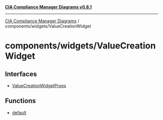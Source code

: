 [**CIA Compliance Manager Diagrams v0.8.1**](../../../README.md)

***

[CIA Compliance Manager Diagrams](../../../modules.md) / components/widgets/ValueCreationWidget

# components/widgets/ValueCreationWidget

## Interfaces

- [ValueCreationWidgetProps](interfaces/ValueCreationWidgetProps.md)

## Functions

- [default](functions/default.md)
